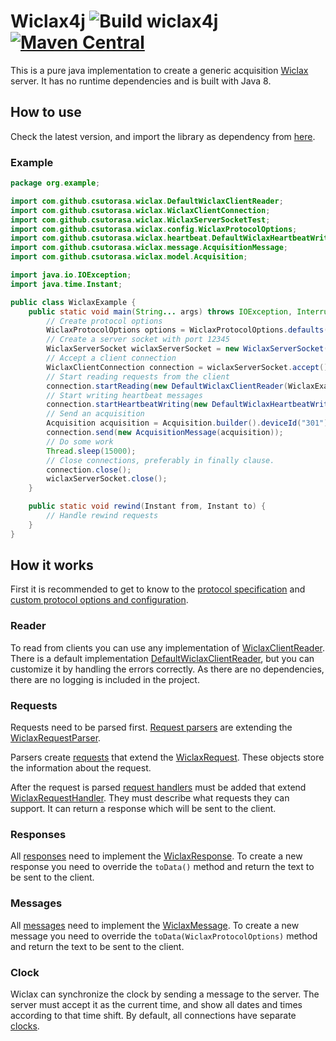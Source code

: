 # Wiclax4j ![Build wiclax4j](https://github.com/csutorasa/wiclax4j/workflows/Build%20wiclax4j/badge.svg) [![Maven Central](https://img.shields.io/maven-central/v/com.github.csutorasa.wiclax4j/wiclax4j.svg?label=Maven%20Central)](https://search.maven.org/search?q=g:%22com.github.csutorasa.wiclax4j%22%20AND%20a:%22wiclax4j%22)

This is a pure java implementation to create a generic acquisition [Wiclax](https://www.wiclax.com/) server. It has no
runtime dependencies and is built with Java 8.

## How to use

Check the latest version, and import the library as dependency
from [here](https://search.maven.org/artifact/com.github.csutorasa.wiclax4j/wiclax4j).

### Example

```java
package org.example;

import com.github.csutorasa.wiclax.DefaultWiclaxClientReader;
import com.github.csutorasa.wiclax.WiclaxClientConnection;
import com.github.csutorasa.wiclax.WiclaxServerSocketTest;
import com.github.csutorasa.wiclax.config.WiclaxProtocolOptions;
import com.github.csutorasa.wiclax.heartbeat.DefaultWiclaxHeartbeatWriter;
import com.github.csutorasa.wiclax.message.AcquisitionMessage;
import com.github.csutorasa.wiclax.model.Acquisition;

import java.io.IOException;
import java.time.Instant;

public class WiclaxExample {
    public static void main(String... args) throws IOException, InterruptedException {
        // Create protocol options
        WiclaxProtocolOptions options = WiclaxProtocolOptions.defaults();
        // Create a server socket with port 12345
        WiclaxServerSocket wiclaxServerSocket = new WiclaxServerSocket(12345, options);
        // Accept a client connection
        WiclaxClientConnection connection = wiclaxServerSocket.accept();
        // Start reading requests from the client
        connection.startReading(new DefaultWiclaxClientReader(WiclaxExample::rewind));
        // Start writing heartbeat messages
        connection.startHeartbeatWriting(new DefaultWiclaxHeartbeatWriter());
        // Send an acquisition
        Acquisition acquisition = Acquisition.builder().deviceId("301").chipId("123").detectionTime(Instant.now()).build();
        connection.send(new AcquisitionMessage(acquisition));
        // Do some work
        Thread.sleep(15000);
        // Close connections, preferably in finally clause.
        connection.close();
        wiclaxServerSocket.close();
    }

    public static void rewind(Instant from, Instant to) {
        // Handle rewind requests
    }
}
```

## How it works

First it is recommended to get to know to the [protocol specification](docs/protocol.md)
and [custom protocol options and configuration](docs/acquisitiontype.md).

### Reader

To read from clients you can use any implementation
of [WiclaxClientReader](src/main/java/com/github/csutorasa/wiclax/WiclaxClientReader.java). There is a default
implementation [DefaultWiclaxClientReader](src/main/java/com/github/csutorasa/wiclax/DefaultWiclaxClientReader.java),
but you can customize it by handling the errors correctly. As there are no dependencies, there are no logging is
included in the project.

### Requests

Requests need to be parsed first. [Request parsers](src/main/java/com/github/csutorasa/wiclax/requestparser)
are extending
the [WiclaxRequestParser](src/main/java/com/github/csutorasa/wiclax/requestparser/WiclaxRequestParser.java).

Parsers create [requests](src/main/java/com/github/csutorasa/wiclax/request) that extend the
[WiclaxRequest](src/main/java/com/github/csutorasa/wiclax/request/WiclaxRequest.java). These objects store the
information about the request.

After the request is parsed [request handlers](src/main/java/com/github/csutorasa/wiclax/request) must be added that
extend [WiclaxRequestHandler](src/main/java/com/github/csutorasa/wiclax/requesthandler/WiclaxRequestHandler.java). They
must describe what requests they can support. It can return a response which will be sent to the client.

### Responses

All [responses](src/main/java/com/github/csutorasa/wiclax/response) need to implement
the [WiclaxResponse](src/main/java/com/github/csutorasa/wiclax/response/WiclaxResponse.java). To create a new response
you need to override the `toData()` method and return the text to be sent to the client.

### Messages

All [messages](src/main/java/com/github/csutorasa/wiclax/message) need to implement
the [WiclaxMessage](src/main/java/com/github/csutorasa/wiclax/message/WiclaxMessage.java). To create a new message you
need to override the `toData(WiclaxProtocolOptions)` method and return the text to be sent to the client.

### Clock

Wiclax can synchronize the clock by sending a message to the server. The server must accept it as the current time, and
show all dates and times according to that time shift. By default, all connections have
separate [clocks](src/main/java/com/github/csutorasa/wiclax/clock/WiclaxClock.java).
